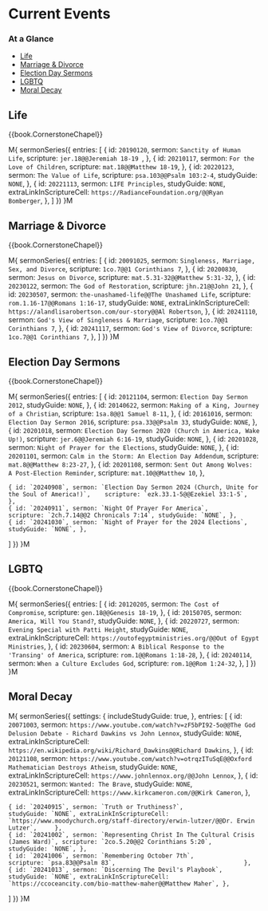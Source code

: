 # Current Events

### At a Glance

- [Life](#life)
- [Marriage & Divorce](#marriage--divorce)
- [Election Day Sermons](#election-day-sermons)
- [LGBTQ](#lgbtq)
- [Moral Decay](#moral-decay)

## Life

{{book.CornerstoneChapel}}

M{ sermonSeries({
  entries: [
    { id: `20190120`, sermon: `Sanctity of Human Life`,   scripture: `jer.18@@Jeremiah 18-19 `, },
    { id: `20210117`, sermon: `For the Love of Children`, scripture: `mat.18@@Matthew 18-19`,   },
    { id: `20220123`, sermon: `The Value of Life`,        scripture: `psa.103@@Psalm 103:2-4`,  studyGuide: `NONE`, },
    { id: `20221113`, sermon: `LIFE Principles`,                                                studyGuide: `NONE`, extraLinkInScriptureCell: `https://RadianceFoundation.org/@@Ryan Bomberger`, },
  ]
}) }M


## Marriage & Divorce

{{book.CornerstoneChapel}}

M{ sermonSeries({
  entries: [
    { id: `20091025`, sermon: `Singleness, Marriage, Sex, and Divorce`,  scripture: `1co.7@@1 Corinthians 7`,       },
    { id: `20200830`, sermon: `Jesus on Divorce`,                        scripture: `mat.5.31-32@@Matthew 5:31-32`, },
    { id: `20230122`, sermon: `The God of Restoration`,                  scripture: `jhn.21@@John 21`,              },
    { id: `20230507`, sermon: `the-unashamed-life@@The Unashamed Life`,  scripture: `rom.1.16-17@@Romans 1:16-17`,  studyGuide: `NONE`, extraLinkInScriptureCell: `https://alandlisarobertson.com/our-story@@Al Robertson`, },
    { id: `20241110`, sermon: `God's View of Singleness & Marriage`,     scripture: `1co.7@@1 Corinthians 7`,       },
    { id: `20241117`, sermon: `God's View of Divorce`,                   scripture: `1co.7@@1 Corinthians 7`,       },
  ]
}) }M


## Election Day Sermons

{{book.CornerstoneChapel}}

M{ sermonSeries({
  entries: [
    { id: `20121104`, sermon: `Election Day Sermon 2012`,                                                                                       studyGuide: `NONE`, },
    { id: `20140622`, sermon: `Making of a King, Journey of a Christian`,                             scripture: `1sa.8@@1 Samuel 8-11`,                            },
    { id: `20161016`, sermon: `Election Day Sermon 2016`,                                             scripture: `psa.33@@Psalm 33`,            studyGuide: `NONE`, },
    { id: `20201018`, sermon: `Election Day Sermon 2020 (Church in America, Wake Up!)`,               scripture: `jer.6@@Jeremiah 6:16-19`,     studyGuide: `NONE`, },
    { id: `20201028`, sermon: `Night of Prayer for the Elections`,                                                                              studyGuide: `NONE`, },
    { id: `20201101`, sermon: `Calm in the Storm: An Election Day Addendum`,                          scripture: `mat.8@@Matthew 8:23-27`,                          },
    { id: `20201108`, sermon: `Sent Out Among Wolves: A Post-Election Reminder`,                      scripture: `mat.10@@Matthew 10`,                              },

    { id: `20240908`, sermon: `Election Day Sermon 2024 (Church, Unite for the Soul of America!)`,    scripture: `ezk.33.1-5@@Ezekiel 33:1-5`,                      },
    { id: `20240911`, sermon: `Night Of Prayer For America`,                                          scripture: `2ch.7.14@@2 Chronicals 7:14`, studyGuide: `NONE`, },
    { id: `20241030`, sermon: `Night of Prayer for the 2024 Elections`,                                                                         studyGuide: `NONE`, },

  ]
}) }M


## LGBTQ

{{book.CornerstoneChapel}}

M{ sermonSeries({
  entries: [
    { id: `20120205`, sermon: `The Cost of Compromise`,                           scripture: `gen.18@@Genesis 18-19`,                     },
    { id: `20150705`, sermon: `America, Will You Stand?`,                                                             studyGuide: `NONE`, },
    { id: `20220727`, sermon: `Evening Special with Patti Height`,                                                    studyGuide: `NONE`, extraLinkInScriptureCell: `https://outofegyptministries.org/@@Out of Egypt Ministries`, },
    { id: `20230604`, sermon: `A Biblical Response to the 'Transing' of America`, scripture: `rom.1@@Romans 1:18-28`,                     },
    { id: `20240114`, sermon: `When a Culture Excludes God`,                      scripture: `rom.1@@Rom 1:24-32`,                        },
  ]
}) }M


## Moral Decay

M{ sermonSeries({
  settings: {
    includeStudyGuide: true,
  },
  entries: [
    { id: `20071003`, sermon: `https://www.youtube.com/watch?v=zF5bPI92-5o@@The God Delusion Debate - Richard Dawkins vs John Lennox`, studyGuide: `NONE`, extraLinkInScriptureCell: `https://en.wikipedia.org/wiki/Richard_Dawkins@@Richard Dawkins`,    },
    { id: `20121108`, sermon: `https://www.youtube.com/watch?v=otrqzITuSqE@@Oxford Mathematician Destroys Atheism`,                    studyGuide: `NONE`, extraLinkInScriptureCell: `https://www.johnlennox.org/@@John Lennox`,   },
    { id: `20230521`, sermon: `Wanted: The Brave`,                                                                                     studyGuide: `NONE`, extraLinkInScriptureCell: `https://www.kirkcameron.com/@@Kirk Cameron`, },

    { id: `20240915`, sermon: `Truth or Truthiness?`,                                                                                  studyGuide: `NONE`, extraLinkInScriptureCell: `https://www.moodychurch.org/staff-directory/erwin-lutzer/@@Dr. Erwin Lutzer`,     },
    { id: `20241002`, sermon: `Representing Christ In The Cultural Crisis (James Ward)`, scripture: `2co.5.20@@2 Corinthians 5:20`,    studyGuide: `NONE`, },
    { id: `20241006`, sermon: `Remembering October 7th`,                                 scripture: `psa.83@@Psalm 83`,                                    },
    { id: `20241013`, sermon: `Discerning The Devil's Playbook`,                                                                       studyGuide: `NONE`, extraLinkInScriptureCell: `https://ccoceancity.com/bio-matthew-maher@@Matthew Maher`, },
  ]
}) }M

